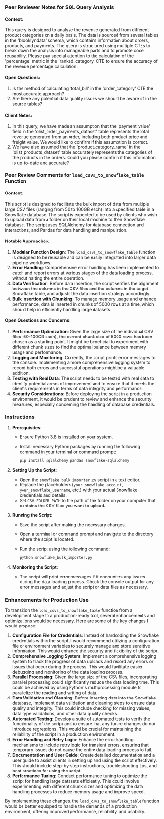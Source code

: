 
### Peer Reviewer Notes for SQL Query Analysis

#### Context:

This query is designed to analyze the revenue generated from different product categories on a daily basis. 
The data is sourced from several tables in the 'brooklyndata' schema, which contains information about orders, products, and payments.
The query is structured using multiple CTEs to break down the analysis into manageable parts and to promote code reusability.
Please pay special attention to the calculation of the 'percentage' metric in the 'ranked_category' CTE to ensure the accuracy of the revenue percentage calculation.

#### Open Questions:

1. Is the method of calculating 'total_bill' in the 'order_category' CTE the most accurate approach?
2. Are there any potential data quality issues we should be aware of in the source tables?

#### Client Notes:

1. In this query, we have made an assumption that the 'payment_value' field in the 'olist_order_payments_dataset' table represents the total revenue generated from an order, including both product price and freight value. We would like to confirm if this assumption is correct.
2. We have also assumed that the 'product_category_name' in the 'olist_products_dataset' table accurately represents the categories of the products in the orders. Could you please confirm if this information is up-to-date and accurate?

### Peer Review Comments for `load_csvs_to_snowflake_table` Function

#### Context:

This script is designed to facilitate the bulk import of data from multiple large CSV files (ranging from 50 to 100GB each) into a specified table in a Snowflake database. The script is expected to be used by clients who wish to upload data from a folder on their local machine to their Snowflake database. The script uses SQLAlchemy for database connection and interactions, and Pandas for data handling and manipulation.

#### Notable Approaches:

1. **Modular Function Design**: The `load_csvs_to_snowflake_table` function is designed to be reusable and can be easily integrated into larger data pipeline workflows.
2. **Error Handling**: Comprehensive error handling has been implemented to catch and report errors at various stages of the data loading process, without halting the entire operation.
3. **Data Verification**: Before data insertion, the script verifies the alignment between the columns in the CSV files and the columns in the target Snowflake table, and adjusts the data insertion strategy accordingly.
4. **Bulk Insertion with Chunking**: To manage memory usage and enhance performance, data is inserted in chunks of 5000 rows at a time, which should help in efficiently handling large datasets.

#### Open Questions and Concerns:

1. **Performance Optimization**: Given the large size of the individual CSV files (50-100GB each), the current chunk size of 5000 rows has been chosen as a starting point. It might be beneficial to experiment with different chunk sizes to find the optimal balance between memory usage and performance.
2. **Logging and Monitoring**: Currently, the script prints error messages to the console. Implementing a more comprehensive logging system to record both errors and successful operations might be a valuable addition.
3. **Testing with Real Data**: The script needs to be tested with real data to identify potential areas of improvement and to ensure that it meets the client's requirements in terms of data integrity and performance.
4. **Security Considerations**: Before deploying the script in a production environment, it would be prudent to review and enhance the security measures, especially concerning the handling of database credentials.

### Instructions

1. **Prerequisites**:

   - Ensure Python 3.8 is installed on your system.

   - Install necessary Python packages by running the following command in your terminal or command prompt:

     ```bash
     pip install sqlalchemy pandas snowflake-sqlalchemy
     ```

2. **Setting Up the Script**:

   - Open the `snowflake_bulk_importer.py` script in a text editor.
   - Replace the placeholders (`your_snowflake_account`, `your_snowflake_username`, etc.) with your actual Snowflake credentials and details.
   - Set `CSV_FOLDER_PATH` to the path of the folder on your computer that contains the CSV files you want to upload.

3. **Running the Script**:

   - Save the script after making the necessary changes.

   - Open a terminal or command prompt and navigate to the directory where the script is located.

   - Run the script using the following command:

     ```bash
     python snowflake_bulk_importer.py
     ```

4. **Monitoring the Script**:

   - The script will print error messages if it encounters any issues during the data loading process. Check the console output for any error messages and adjust the script or data files as necessary.

### Enhancements for Production Use

To transition the `load_csvs_to_snowflake_table` function from a development stage to a production-ready tool, several enhancements and optimizations would be necessary. Here are some of the key changes I would propose:

1. **Configuration File for Credentials**: Instead of hardcoding the Snowflake credentials within the script, I would recommend utilizing a configuration file or environment variables to securely manage and store sensitive information. This would enhance the security and flexibility of the script.
2. **Comprehensive Logging System**: Implement a comprehensive logging system to track the progress of data uploads and record any errors or issues that occur during the process. This would facilitate easier debugging and monitoring of the data loading process.
3. **Parallel Processing**: Given the large size of the CSV files, incorporating parallel processing could significantly reduce the data loading time. This could be achieved by using Python's multiprocessing module to parallelize the reading and writing of data.
4. **Data Validation and Cleaning**: Before inserting data into the Snowflake database, implement data validation and cleaning steps to ensure data quality and integrity. This could include checking for missing values, data type validations, and other data quality checks.
5. **Automated Testing**: Develop a suite of automated tests to verify the functionality of the script and to ensure that any future changes do not introduce regressions. This would be crucial for maintaining the reliability of the script in a production environment.
6. **Error Handling and Retry Logic**: Enhance the error handling mechanisms to include retry logic for transient errors, ensuring that temporary issues do not cause the entire data loading process to fail.
7. **Documentation and User Guide**: Create detailed documentation and a user guide to assist clients in setting up and using the script effectively. This should include step-by-step instructions, troubleshooting tips, and best practices for using the script.
8. **Performance Tuning**: Conduct performance tuning to optimize the script for handling large datasets efficiently. This could involve experimenting with different chunk sizes and optimizing the data handling processes to reduce memory usage and improve speed.

By implementing these changes, the `load_csvs_to_snowflake_table` function would be better equipped to handle the demands of a production environment, offering improved performance, reliability, and usability.